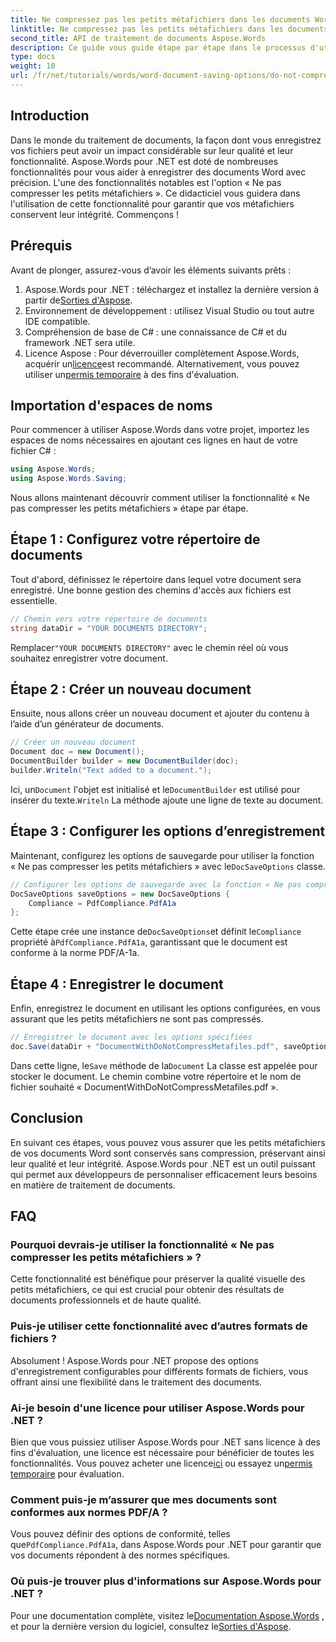 ```yaml
---
title: Ne compressez pas les petits métafichiers dans les documents Word
linktitle: Ne compressez pas les petits métafichiers dans les documents Word
second_title: API de traitement de documents Aspose.Words
description: Ce guide vous guide étape par étape dans le processus d'utilisation de la fonctionnalité « Ne pas compresser les petits métafichiers », garantissant que vos documents conservent leur intégrité et leur qualité tout au long du processus d'enregistrement.
type: docs
weight: 10
url: /fr/net/tutorials/words/word-document-saving-options/do-not-compress-small-metafiles-word-documents/
---
```

## Introduction

Dans le monde du traitement de documents, la façon dont vous enregistrez vos fichiers peut avoir un impact considérable sur leur qualité et leur fonctionnalité. Aspose.Words pour .NET est doté de nombreuses fonctionnalités pour vous aider à enregistrer des documents Word avec précision. L'une des fonctionnalités notables est l'option « Ne pas compresser les petits métafichiers ». Ce didacticiel vous guidera dans l'utilisation de cette fonctionnalité pour garantir que vos métafichiers conservent leur intégrité. Commençons !

## Prérequis

Avant de plonger, assurez-vous d’avoir les éléments suivants prêts :

1.  Aspose.Words pour .NET : téléchargez et installez la dernière version à partir de[Sorties d'Aspose](https://releases.aspose.com/words/net/).
2. Environnement de développement : utilisez Visual Studio ou tout autre IDE compatible.
3. Compréhension de base de C# : une connaissance de C# et du framework .NET sera utile.
4.  Licence Aspose : Pour déverrouiller complètement Aspose.Words, acquérir un[licence](https://purchase.aspose.com/buy)est recommandé. Alternativement, vous pouvez utiliser un[permis temporaire](https://purchase.aspose.com/temporary-license/) à des fins d'évaluation.

## Importation d'espaces de noms

Pour commencer à utiliser Aspose.Words dans votre projet, importez les espaces de noms nécessaires en ajoutant ces lignes en haut de votre fichier C# :

```csharp
using Aspose.Words;
using Aspose.Words.Saving;
```

Nous allons maintenant découvrir comment utiliser la fonctionnalité « Ne pas compresser les petits métafichiers » étape par étape.

## Étape 1 : Configurez votre répertoire de documents

Tout d'abord, définissez le répertoire dans lequel votre document sera enregistré. Une bonne gestion des chemins d'accès aux fichiers est essentielle.

```csharp
// Chemin vers votre répertoire de documents
string dataDir = "YOUR DOCUMENTS DIRECTORY";
```

 Remplacer`"YOUR DOCUMENTS DIRECTORY"` avec le chemin réel où vous souhaitez enregistrer votre document.

## Étape 2 : Créer un nouveau document

Ensuite, nous allons créer un nouveau document et ajouter du contenu à l’aide d’un générateur de documents.

```csharp
// Créer un nouveau document
Document doc = new Document();
DocumentBuilder builder = new DocumentBuilder(doc);
builder.Writeln("Text added to a document.");
```

 Ici, un`Document` l'objet est initialisé et le`DocumentBuilder` est utilisé pour insérer du texte.`Writeln` La méthode ajoute une ligne de texte au document.

## Étape 3 : Configurer les options d’enregistrement

 Maintenant, configurez les options de sauvegarde pour utiliser la fonction « Ne pas compresser les petits métafichiers » avec le`DocSaveOptions` classe.

```csharp
// Configurer les options de sauvegarde avec la fonction « Ne pas compresser les petits métafichiers »
DocSaveOptions saveOptions = new DocSaveOptions {
    Compliance = PdfCompliance.PdfA1a
};
```

 Cette étape crée une instance de`DocSaveOptions`et définit le`Compliance` propriété à`PdfCompliance.PdfA1a`, garantissant que le document est conforme à la norme PDF/A-1a.

## Étape 4 : Enregistrer le document

Enfin, enregistrez le document en utilisant les options configurées, en vous assurant que les petits métafichiers ne sont pas compressés.

```csharp
// Enregistrer le document avec les options spécifiées
doc.Save(dataDir + "DocumentWithDoNotCompressMetafiles.pdf", saveOptions);
```

 Dans cette ligne, le`Save` méthode de la`Document` La classe est appelée pour stocker le document. Le chemin combine votre répertoire et le nom de fichier souhaité « DocumentWithDoNotCompressMetafiles.pdf ».

## Conclusion

En suivant ces étapes, vous pouvez vous assurer que les petits métafichiers de vos documents Word sont conservés sans compression, préservant ainsi leur qualité et leur intégrité. Aspose.Words pour .NET est un outil puissant qui permet aux développeurs de personnaliser efficacement leurs besoins en matière de traitement de documents.

## FAQ

### Pourquoi devrais-je utiliser la fonctionnalité « Ne pas compresser les petits métafichiers » ?

Cette fonctionnalité est bénéfique pour préserver la qualité visuelle des petits métafichiers, ce qui est crucial pour obtenir des résultats de documents professionnels et de haute qualité.

### Puis-je utiliser cette fonctionnalité avec d’autres formats de fichiers ?

Absolument ! Aspose.Words pour .NET propose des options d'enregistrement configurables pour différents formats de fichiers, vous offrant ainsi une flexibilité dans le traitement des documents.

### Ai-je besoin d'une licence pour utiliser Aspose.Words pour .NET ?

 Bien que vous puissiez utiliser Aspose.Words pour .NET sans licence à des fins d'évaluation, une licence est nécessaire pour bénéficier de toutes les fonctionnalités. Vous pouvez acheter une licence[ici](https://purchase.aspose.com/buy) ou essayez un[permis temporaire](https://purchase.aspose.com/temporary-license/) pour évaluation.

### Comment puis-je m’assurer que mes documents sont conformes aux normes PDF/A ?

 Vous pouvez définir des options de conformité, telles que`PdfCompliance.PdfA1a`, dans Aspose.Words pour .NET pour garantir que vos documents répondent à des normes spécifiques.

### Où puis-je trouver plus d'informations sur Aspose.Words pour .NET ?

 Pour une documentation complète, visitez le[Documentation Aspose.Words](https://reference.aspose.com/words/net/) , et pour la dernière version du logiciel, consultez le[Sorties d'Aspose](https://releases.aspose.com/words/net/).